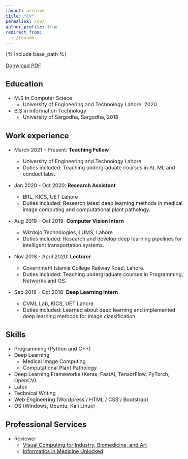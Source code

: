 ```yaml
---
layout: archive
title: "CV"
permalink: /cv/
author_profile: true
redirect_from:
  - /resume
---
```


<style type="text/css"> body{ font-size: 12pt; } </style> 

{% include base_path %}

[Donwload PDF](https://qaixerabbas.github.io/files/updated_cv.pdf)

Education
------
* M.S in Computer Sciece
  * University of Engineering and Technology Lahore, 2020
* B.S in Information Technology
  * University of Sargodha, Sargodha, 2018

Work experience
------
* March 2021 - Present: **Teaching Fellow**
  * University of Engineering and Technology Lahore
  * Duties included: Teaching undergraduate courses in AI, ML and conduct labs.

* Jan 2020 - Oct 2020: **Research Assistant**
  * BRL, KICS, UET Lahore
  * Duties included: Research latest deep learning methods in medical image computing and computational plant pathology. 

* Aug 2019 - Oct 2019: **Computer Vision Intern**
  * Wizdojo Technologies, LUMS, Lahore
  * Duties included: Research and develop deep learning pipelines for intelligent transportation systems.

* Nov 2018 - April 2020: **Lecturer**
  * Government Islamia College Railway Road, Lahore.
  * Duties included: Teaching undergraduate courses in Programming, Networks and OS.
  
* Sep 2018 - Oct 2018: **Deep Learning Intern**
  * CVML Lab, KICS, UET Lahore
  * Duties included: Learned about deep learning and implemented deep learning methods for image classification.

Skills
------
* Programming (Python and C++)
* Deep Learning
  * Medical Image Computing
  * Computational Plant Pathology
* Deep Learning Frameworks (Keras, FastAI, TensorFlow, PyTorch, OpenCV)
* Latex
* Technical Writing
* Web Engineering (Wordpress / HTML / CSS / Bootstrap)
* OS (Windows, Ubuntu, Kali Linux)
  
Professional Services
------
* Reviewer
  * [Visual Computing for Industry, Biomedicine, and Art](https://vciba.springeropen.com/)
  * [Informatics in Medicine Unlocked](https://www.journals.elsevier.com/informatics-in-medicine-unlocked)

